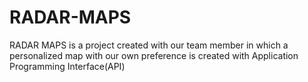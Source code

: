 # RADAR-MAPS
RADAR MAPS is a project created with our team member in which a personalized map with our own preference is created with Application Programming Interface(API)
